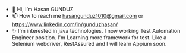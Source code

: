 - 👋 Hi, I’m Hasan GUNDUZ
- 📫 How to reach me hasangunduz1010@gmail.com  or https://www.linkedin.com/in/gunduzhasan/
- ✨ I'm interested in java technologies. I now working Test Automation Engineer position. I'm Learning more framework for test. Like a Selenium webdriver, RestAssured and I will learn Appium soon.
<!---
1hasangunduz/1hasangunduz is a ✨ special ✨ repository because its `README.md` (this file) appears on your GitHub profile.
You can click the Preview link to take a look at your changes.
--->
